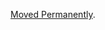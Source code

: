 <a href="/dubzzz/fast-check/tree/main/website/docs/core-blocks/arbitraries/primitives/string.md">Moved Permanently</a>.